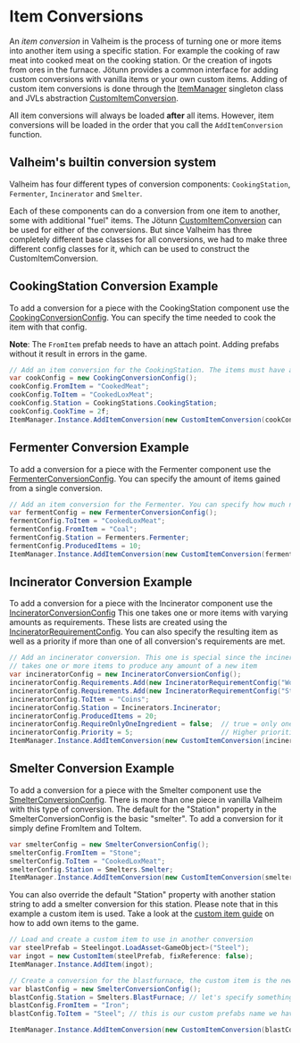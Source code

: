 # Item Conversions

An _item conversion_ in Valheim is the process of turning one or more items into another item using a specific station.
For example the cooking of raw meat into cooked meat on the cooking station.
Or the creation of ingots from ores in the furnace.
Jötunn provides a common interface for adding custom conversions with vanilla items or your own custom items.
Adding of custom item conversions is done through the [ItemManager](xref:Jotunn.Managers.ItemManager) singleton class and JVLs abstraction [CustomItemConversion](xref:Jotunn.Entities.CustomItemConversion).

All item conversions will always be loaded **after** all items.
However, item conversions will be loaded in the order that you call the `AddItemConversion` function.

## Valheim's builtin conversion system

Valheim has four different types of conversion components: `CookingStation`, `Fermenter`, `Incinerator` and `Smelter`.

Each of these components can do a conversion from one item to another, some with additional "fuel" items.
The Jötunn [CustomItemConversion](xref:Jotunn.Entities.CustomItemConversion) can be used for either of the conversions.
But since Valheim has three completely different base classes for all conversions, we had to make three different config classes for it, which can be used to construct the CustomItemConversion.

## CookingStation Conversion Example

To add a conversion for a piece with the CookingStation component use the [CookingConversionConfig](xref:Jotunn.Configs.CookingConversionConfig).
You can specify the time needed to cook the item with that config.

**Note**: The `FromItem` prefab needs to have an attach point. Adding prefabs without it result in errors in the game.

```cs
// Add an item conversion for the CookingStation. The items must have an "attach" child GameObject to display it on the station.
var cookConfig = new CookingConversionConfig();
cookConfig.FromItem = "CookedMeat";
cookConfig.ToItem = "CookedLoxMeat";
cookConfig.Station = CookingStations.CookingStation;
cookConfig.CookTime = 2f;
ItemManager.Instance.AddItemConversion(new CustomItemConversion(cookConfig));
```

## Fermenter Conversion Example

To add a conversion for a piece with the Fermenter component use the [FermenterConversionConfig](xref:Jotunn.Configs.FermenterConversionConfig).
You can specify the amount of items gained from a single conversion.

```cs
// Add an item conversion for the Fermenter. You can specify how much new items the conversion yields.
var fermentConfig = new FermenterConversionConfig();
fermentConfig.ToItem = "CookedLoxMeat";
fermentConfig.FromItem = "Coal";
fermentConfig.Station = Fermenters.Fermenter;
fermentConfig.ProducedItems = 10;
ItemManager.Instance.AddItemConversion(new CustomItemConversion(fermentConfig));
```

## Incinerator Conversion Example

To add a conversion for a piece with the Incinerator component use the [IncineratorConversionConfig](xref:Jotunn.Configs.IncineratorConversionConfig)
This one takes one or more items with varying amounts as requirements.
These lists are created using the [IncineratorRequirementConfig](xref:Jotunn.Configs.IncineratorRequirementConfig).
You can also specify the resulting item as well as a priority if more than one of all conversion's requirements are met.

```cs
// Add an incinerator conversion. This one is special since the incinerator conversion script 
// takes one or more items to produce any amount of a new item
var incineratorConfig = new IncineratorConversionConfig();
incineratorConfig.Requirements.Add(new IncineratorRequirementConfig("Wood", 1));
incineratorConfig.Requirements.Add(new IncineratorRequirementConfig("Stone", 1));
incineratorConfig.ToItem = "Coins";
incineratorConfig.Station = Incinerators.Incinerator;
incineratorConfig.ProducedItems = 20;
incineratorConfig.RequireOnlyOneIngredient = false;  // true = only one of the requirements is needed to produce the output
incineratorConfig.Priority = 5;                      // Higher priorities get preferred when multiple requirements are met
ItemManager.Instance.AddItemConversion(new CustomItemConversion(incineratorConfig));
```

## Smelter Conversion Example

To add a conversion for a piece with the Smelter component use the [SmelterConversionConfig](xref:Jotunn.Configs.SmelterConversionConfig).
There is more than one piece in vanilla Valheim with this type of conversion.
The default for the "Station" property in the SmelterConversionConfig is the basic "smelter". To add a conversion for it simply define FromItem and ToItem.

```cs
var smelterConfig = new SmelterConversionConfig();
smelterConfig.FromItem = "Stone";
smelterConfig.ToItem = "CookedLoxMeat";
smelterConfig.Station = Smelters.Smelter;
ItemManager.Instance.AddItemConversion(new CustomItemConversion(smelterConfig));
```

You can also override the default "Station" property with another station string to add a smelter conversion for this station.
Please note that in this example a custom item is used.
Take a look at the [custom item guide](items.md) on how to add own items to the game.

```cs
// Load and create a custom item to use in another conversion
var steelPrefab = Steelingot.LoadAsset<GameObject>("Steel");
var ingot = new CustomItem(steelPrefab, fixReference: false);
ItemManager.Instance.AddItem(ingot);

// Create a conversion for the blastfurnace, the custom item is the new outcome
var blastConfig = new SmelterConversionConfig();
blastConfig.Station = Smelters.BlastFurnace; // let's specify something other than default here
blastConfig.FromItem = "Iron";
blastConfig.ToItem = "Steel"; // this is our custom prefabs name we have loaded just above

ItemManager.Instance.AddItemConversion(new CustomItemConversion(blastConfig));
```
